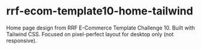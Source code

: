 # rrf-ecom-template10-home-tailwind
Home page design from RRF E-Commerce Template Challenge 10. Built with Tailwind CSS. Focused on pixel-perfect layout for desktop only (not responsive).
